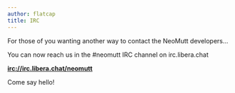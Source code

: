 ```yaml
---
author: flatcap
title: IRC
---
```


For those of you wanting another way to contact the NeoMutt developers...

You can now reach us in the #neomutt IRC channel on irc.libera.chat

[**irc://irc.libera.chat/neomutt**](https://web.libera.chat/#neomutt)

Come say hello!

